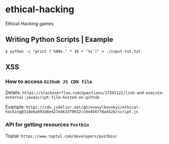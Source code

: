 # ethical-hacking

Ethical Hacking games

## Writing Python Scripts | Example

`$ python -c "print ('%08x.' * 16 + '%s')" > ./input-txt.txt `

## XSS

### How to access `Github JS CDN file`

Details: `https://stackoverflow.com/questions/17341122/link-and-execute-external-javascript-file-hosted-on-github`

Example: `https://cdn.jsdelivr.net/gh/vvasylkovskyi/ethical-hacking@314e6a691b8e427e4633f9632cc04456778a452b/script.js`

### API for getting resources `Postbin`

Toptal: `https://www.toptal.com/developers/postbin/`
